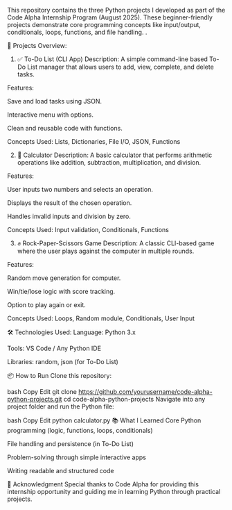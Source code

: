 This repository contains the three Python projects I developed as part of the Code Alpha Internship Program (August 2025). These beginner-friendly projects demonstrate core programming concepts like input/output, conditionals, loops, functions, and file handling.
.

📁 Projects Overview:
1. ✅ To-Do List (CLI App)
Description: A simple command-line based To-Do List manager that allows users to add, view, complete, and delete tasks.

Features:

Save and load tasks using JSON.

Interactive menu with options.

Clean and reusable code with functions.

Concepts Used: Lists, Dictionaries, File I/O, JSON, Functions

2. 🧮 Calculator
Description: A basic calculator that performs arithmetic operations like addition, subtraction, multiplication, and division.

Features:

User inputs two numbers and selects an operation.

Displays the result of the chosen operation.

Handles invalid inputs and division by zero.

Concepts Used: Input validation, Conditionals, Functions

3. ✊ Rock-Paper-Scissors Game
Description: A classic CLI-based game where the user plays against the computer in multiple rounds.

Features:

Random move generation for computer.

Win/tie/lose logic with score tracking.

Option to play again or exit.

Concepts Used: Loops, Random module, Conditionals, User Input

🛠 Technologies Used:
Language: Python 3.x

Tools: VS Code / Any Python IDE

Libraries: random, json (for To-Do List)

📦 How to Run
Clone this repository:

bash
Copy
Edit
git clone https://github.com/yourusername/code-alpha-python-projects.git
cd code-alpha-python-projects
Navigate into any project folder and run the Python file:

bash
Copy
Edit
python calculator.py
📚 What I Learned
Core Python programming (logic, functions, loops, conditionals)

File handling and persistence (in To-Do List)

Problem-solving through simple interactive apps

Writing readable and structured code

🙌 Acknowledgment
Special thanks to Code Alpha for providing this internship opportunity and guiding me in learning Python through practical projects.

